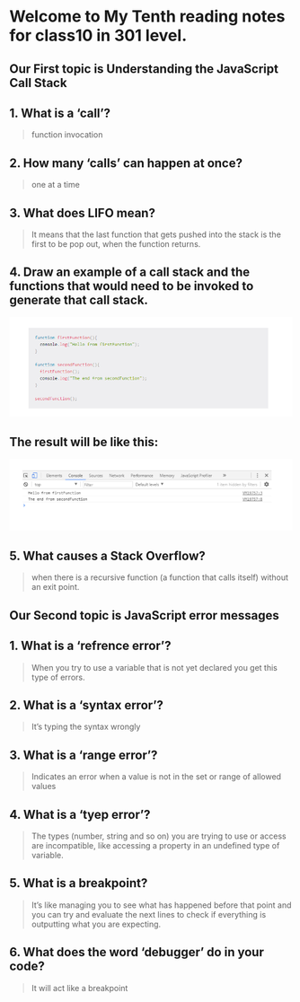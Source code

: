 # Welcome to My Tenth reading notes for class10 in 301 level.
## Our First topic is **Understanding the JavaScript Call Stack**

## 1.	What is a ‘call’?
> function invocation
## 2.	How many ‘calls’ can happen at once?
>one at a time
## 3.	What does LIFO mean?
>It means that the last function that gets pushed into the stack is the first to be pop out, when the function returns.
## 4.	Draw an example of a call stack and the functions that would need to be invoked to generate that call stack.

![example](call1.PNG)

## The result will be like this:
![exampleR](call.PNG)
## 5.	What causes a Stack Overflow?
>when there is a recursive function (a function that calls itself) without an exit point.

## Our Second topic is **JavaScript error messages**

## 1.	What is a ‘refrence error’?
>When you try to use a variable that is not yet declared you get this type of errors.
## 2.	What is a ‘syntax error’?
>It’s typing the syntax wrongly
## 3.	What is a ‘range error’?
>Indicates an error when a value is not in the set or range of allowed values
## 4.	What is a ‘tyep error’?
>The types (number, string and so on) you are trying to use or access are incompatible, like accessing a property in an undefined type of variable.
## 5.	What is a breakpoint?
>It’s like managing you to see what has happened before that point and you can try and evaluate the next lines to check if everything is outputting what you are expecting.
## 6.	What does the word ‘debugger’ do in your code?
>It will act like a breakpoint

